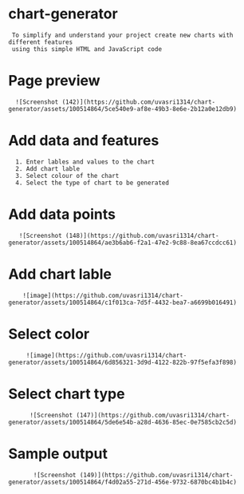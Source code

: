# chart-generator
     To simplify and understand your project create new charts with different features 
     using this simple HTML and JavaScript code

# Page preview

      ![Screenshot (142)](https://github.com/uvasri1314/chart-generator/assets/100514864/5ce540e9-af8e-49b3-8e6e-2b12a0e12db9)


# Add data and features
      1. Enter lables and values to the chart
      2. Add chart lable
      3. Select colour of the chart
      4. Select the type of chart to be generated

 # Add data points 

       ![Screenshot (148)](https://github.com/uvasri1314/chart-generator/assets/100514864/ae3b6ab6-f2a1-47e2-9c88-8ea67ccdcc61)
       
 # Add chart lable

        ![image](https://github.com/uvasri1314/chart-generator/assets/100514864/c1f013ca-7d5f-4432-bea7-a6699b016491)

 # Select color

         ![image](https://github.com/uvasri1314/chart-generator/assets/100514864/6d856321-3d9d-4122-822b-97f5efa3f898)

 # Select chart type

          ![Screenshot (147)](https://github.com/uvasri1314/chart-generator/assets/100514864/5de6e54b-a28d-4636-85ec-0e7585cb2c5d)

 # Sample output

           ![Screenshot (149)](https://github.com/uvasri1314/chart-generator/assets/100514864/f4d02a55-271d-456e-9732-6870bc4b1b4c)



